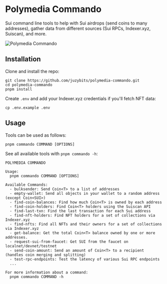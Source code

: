 # Polymedia Commando

Sui command line tools to help with Sui airdrops (send coins to many addresses), gather data from different sources (Sui RPCs, Indexer.xyz, Suiscan), and more.

![Polymedia Commando](https://assets.polymedia.app/img/commando/open-graph.webp)

## Installation

Clone and install the repo:

```
git clone https://github.com/juzybits/polymedia-commando.git
cd polymedia-commando
pnpm install
```

Create `.env` and add your Indexer.xyz credentials if you'll fetch NFT data:

```
cp .env.example .env
```

## Usage

Tools can be used as follows:

```
pnpm commando COMMAND [OPTIONS]
```

See all available tools with `pnpm commando -h`:

```
POLYMEDIA COMMANDO

Usage:
  pnpm commando COMMAND [OPTIONS]

Available Commands:
  - bulksender: Send Coin<T> to a list of addresses
  - empty-wallet: Send all objects in your wallet to a random address (except Coin<SUI>)
  - find-coin-balances: Find how much Coin<T> is owned by each address
  - find-coin-holders: Find Coin<T> holders using the Suiscan API
  - find-last-txn: Find the last transaction for each Sui address
  - find-nft-holders: Find NFT holders for a set of collections via Indexer.xyz
  - find-nfts: Find all NFTs and their owners for a set of collections via Indexer.xyz
  - get-balance: Get the total Coin<T> balance owned by one or more addresses.
  - request-sui-from-faucet: Get SUI from the faucet on localnet/devnet/testnet
  - send-coin-amount: Send an amount of Coin<T> to a recipient (handles coin merging and splitting)
  - test-rpc-endpoints: Test the latency of various Sui RPC endpoints
  ...

For more information about a command:
  pnpm commando COMMAND -h
```
